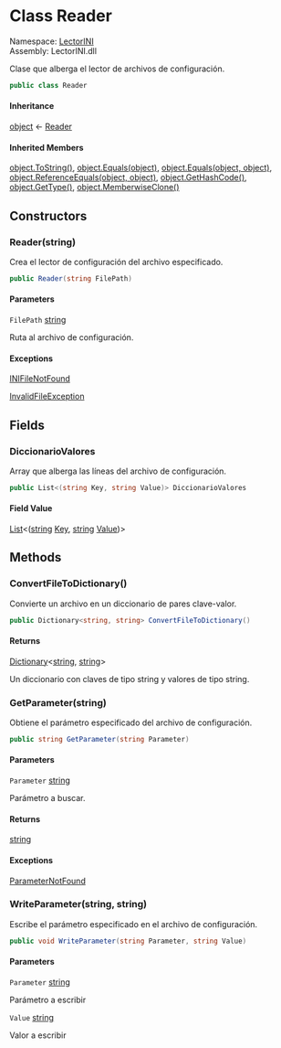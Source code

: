 # <a id="LectorINI_Reader"></a> Class Reader

Namespace: [LectorINI](LectorINI.md)  
Assembly: LectorINI.dll  

Clase que alberga el lector de archivos de configuración.

```csharp
public class Reader
```

#### Inheritance

[object](https://learn.microsoft.com/dotnet/api/system.object) ← 
[Reader](LectorINI.Reader.md)

#### Inherited Members

[object.ToString\(\)](https://learn.microsoft.com/dotnet/api/system.object.tostring), 
[object.Equals\(object\)](https://learn.microsoft.com/dotnet/api/system.object.equals\#system\-object\-equals\(system\-object\)), 
[object.Equals\(object, object\)](https://learn.microsoft.com/dotnet/api/system.object.equals\#system\-object\-equals\(system\-object\-system\-object\)), 
[object.ReferenceEquals\(object, object\)](https://learn.microsoft.com/dotnet/api/system.object.referenceequals), 
[object.GetHashCode\(\)](https://learn.microsoft.com/dotnet/api/system.object.gethashcode), 
[object.GetType\(\)](https://learn.microsoft.com/dotnet/api/system.object.gettype), 
[object.MemberwiseClone\(\)](https://learn.microsoft.com/dotnet/api/system.object.memberwiseclone)

## Constructors

### <a id="LectorINI_Reader__ctor_System_String_"></a> Reader\(string\)

Crea el lector de configuración del archivo especificado.

```csharp
public Reader(string FilePath)
```

#### Parameters

`FilePath` [string](https://learn.microsoft.com/dotnet/api/system.string)

Ruta al archivo de configuración.

#### Exceptions

 [INIFileNotFound](LectorINI.INIFileNotFound.md)

 [InvalidFileException](LectorINI.InvalidFileException.md)

## Fields

### <a id="LectorINI_Reader_DiccionarioValores"></a> DiccionarioValores

Array que alberga las líneas del archivo de configuración.

```csharp
public List<(string Key, string Value)> DiccionarioValores
```

#### Field Value

 [List](https://learn.microsoft.com/dotnet/api/system.collections.generic.list\-1)<\([string](https://learn.microsoft.com/dotnet/api/system.string) [Key](https://learn.microsoft.com/dotnet/api/system.valuetuple\-system.string,system.string\-.key), [string](https://learn.microsoft.com/dotnet/api/system.string) [Value](https://learn.microsoft.com/dotnet/api/system.valuetuple\-system.string,system.string\-.value)\)\>

## Methods

### <a id="LectorINI_Reader_ConvertFileToDictionary"></a> ConvertFileToDictionary\(\)

Convierte un archivo en un diccionario de pares clave-valor.

```csharp
public Dictionary<string, string> ConvertFileToDictionary()
```

#### Returns

 [Dictionary](https://learn.microsoft.com/dotnet/api/system.collections.generic.dictionary\-2)<[string](https://learn.microsoft.com/dotnet/api/system.string), [string](https://learn.microsoft.com/dotnet/api/system.string)\>

Un diccionario con claves de tipo string y valores de tipo string.

### <a id="LectorINI_Reader_GetParameter_System_String_"></a> GetParameter\(string\)

Obtiene el parámetro especificado del archivo de configuración.

```csharp
public string GetParameter(string Parameter)
```

#### Parameters

`Parameter` [string](https://learn.microsoft.com/dotnet/api/system.string)

Parámetro a buscar.

#### Returns

 [string](https://learn.microsoft.com/dotnet/api/system.string)

#### Exceptions

 [ParameterNotFound](LectorINI.ParameterNotFound.md)

### <a id="LectorINI_Reader_WriteParameter_System_String_System_String_"></a> WriteParameter\(string, string\)

Escribe el parámetro especificado en el archivo de configuración.

```csharp
public void WriteParameter(string Parameter, string Value)
```

#### Parameters

`Parameter` [string](https://learn.microsoft.com/dotnet/api/system.string)

Parámetro a escribir

`Value` [string](https://learn.microsoft.com/dotnet/api/system.string)

Valor a escribir

